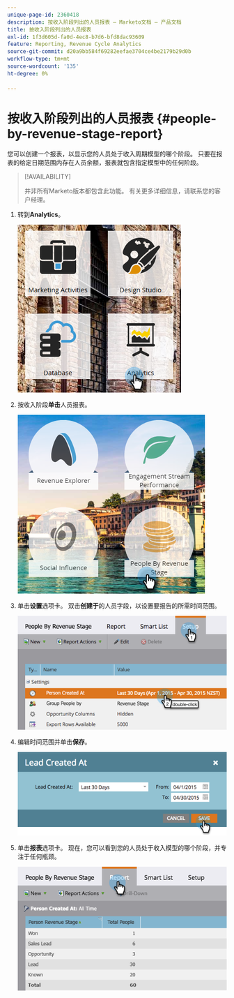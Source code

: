 ```yaml
---
unique-page-id: 2360418
description: 按收入阶段列出的人员报表 — Marketo文档 — 产品文档
title: 按收入阶段列出的人员报表
exl-id: 1f3d605d-fa0d-4ec8-b7d6-bfd8dac93609
feature: Reporting, Revenue Cycle Analytics
source-git-commit: d20a9bb584f69282eefae3704ce4be2179b29d0b
workflow-type: tm+mt
source-wordcount: '135'
ht-degree: 0%

---
```


# 按收入阶段列出的人员报表 {#people-by-revenue-stage-report}

您可以创建一个报表，以显示您的人员处于收入周期模型的哪个阶段。 只要在报表的给定日期范围内存在人员余额，报表就包含指定模型中的任何阶段。

>[!AVAILABILITY]
>
>并非所有Marketo版本都包含此功能。 有关更多详细信息，请联系您的客户经理。

1. 转到&#x200B;**Analytics**。

   ![](assets/image2017-3-27-15-3a43-3a55.png)

1. 按收入阶段&#x200B;**单击**&#x200B;人员报表。

   ![](assets/image2017-3-27-15-3a46-3a27.png)

1. 单击&#x200B;**设置**&#x200B;选项卡。 双击&#x200B;**创建于**&#x200B;的人员字段，以设置要报告的所需时间范围。

   ![](assets/image2017-3-28-8-3a6-3a23.png)

1. 编辑时间范围并单击&#x200B;**保存**。

   ![](assets/image2015-4-29-12-3a11-3a31.png)

1. 单击&#x200B;**报表**&#x200B;选项卡。 现在，您可以看到您的人员处于收入模型的哪个阶段，并专注于任何瓶颈。

   ![](assets/image2017-3-28-8-3a6-3a48.png)
